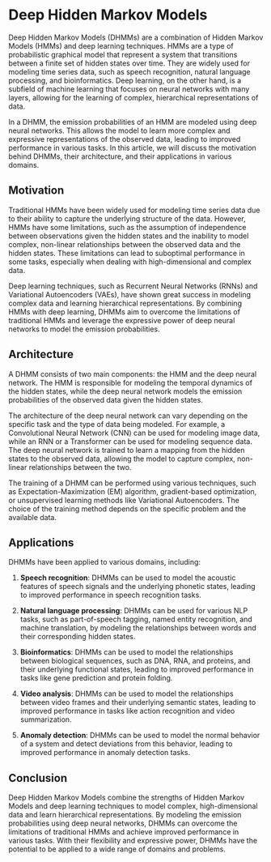 # Deep Hidden Markov Models

Deep Hidden Markov Models (DHMMs) are a combination of Hidden Markov Models (HMMs) and deep learning techniques. HMMs are a type of probabilistic graphical model that represent a system that transitions between a finite set of hidden states over time. They are widely used for modeling time series data, such as speech recognition, natural language processing, and bioinformatics. Deep learning, on the other hand, is a subfield of machine learning that focuses on neural networks with many layers, allowing for the learning of complex, hierarchical representations of data.

In a DHMM, the emission probabilities of an HMM are modeled using deep neural networks. This allows the model to learn more complex and expressive representations of the observed data, leading to improved performance in various tasks. In this article, we will discuss the motivation behind DHMMs, their architecture, and their applications in various domains.

## Motivation

Traditional HMMs have been widely used for modeling time series data due to their ability to capture the underlying structure of the data. However, HMMs have some limitations, such as the assumption of independence between observations given the hidden states and the inability to model complex, non-linear relationships between the observed data and the hidden states. These limitations can lead to suboptimal performance in some tasks, especially when dealing with high-dimensional and complex data.

Deep learning techniques, such as Recurrent Neural Networks (RNNs) and Variational Autoencoders (VAEs), have shown great success in modeling complex data and learning hierarchical representations. By combining HMMs with deep learning, DHMMs aim to overcome the limitations of traditional HMMs and leverage the expressive power of deep neural networks to model the emission probabilities.

## Architecture

A DHMM consists of two main components: the HMM and the deep neural network. The HMM is responsible for modeling the temporal dynamics of the hidden states, while the deep neural network models the emission probabilities of the observed data given the hidden states.

The architecture of the deep neural network can vary depending on the specific task and the type of data being modeled. For example, a Convolutional Neural Network (CNN) can be used for modeling image data, while an RNN or a Transformer can be used for modeling sequence data. The deep neural network is trained to learn a mapping from the hidden states to the observed data, allowing the model to capture complex, non-linear relationships between the two.

The training of a DHMM can be performed using various techniques, such as Expectation-Maximization (EM) algorithm, gradient-based optimization, or unsupervised learning methods like Variational Autoencoders. The choice of the training method depends on the specific problem and the available data.

## Applications

DHMMs have been applied to various domains, including:

1. **Speech recognition**: DHMMs can be used to model the acoustic features of speech signals and the underlying phonetic states, leading to improved performance in speech recognition tasks.

2. **Natural language processing**: DHMMs can be used for various NLP tasks, such as part-of-speech tagging, named entity recognition, and machine translation, by modeling the relationships between words and their corresponding hidden states.

3. **Bioinformatics**: DHMMs can be used to model the relationships between biological sequences, such as DNA, RNA, and proteins, and their underlying functional states, leading to improved performance in tasks like gene prediction and protein folding.

4. **Video analysis**: DHMMs can be used to model the relationships between video frames and their underlying semantic states, leading to improved performance in tasks like action recognition and video summarization.

5. **Anomaly detection**: DHMMs can be used to model the normal behavior of a system and detect deviations from this behavior, leading to improved performance in anomaly detection tasks.

## Conclusion

Deep Hidden Markov Models combine the strengths of Hidden Markov Models and deep learning techniques to model complex, high-dimensional data and learn hierarchical representations. By modeling the emission probabilities using deep neural networks, DHMMs can overcome the limitations of traditional HMMs and achieve improved performance in various tasks. With their flexibility and expressive power, DHMMs have the potential to be applied to a wide range of domains and problems.
